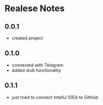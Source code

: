 # Realese Notes

## 0.0.1
* created project

## 0.1.0
* connected with Telegram
* added stub functionality

## 0.1.1
* just tried to connect IntelliJ IDEA to GitHub